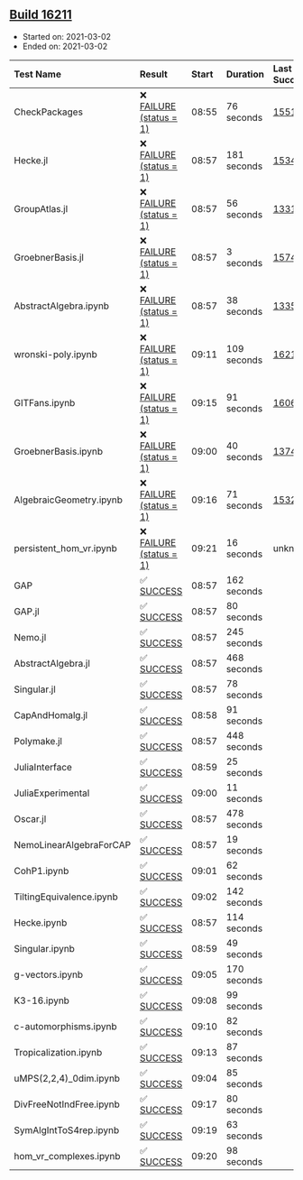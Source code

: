 ## [Build 16211](https://oscarci.mathematik.uni-kl.de/job/oscar/16211/)

* Started on: 2021-03-02
* Ended on: 2021-03-02

| Test Name    | Result | Start | Duration | Last Success | First Failure |
|:-------------|:-------|:------|:---------|:-------------|:--------------|
| CheckPackages | ❌ [FAILURE (status = 1)](https://oscarci.mathematik.uni-kl.de/job/oscar/16211/artifact/logs/build-16211/CheckPackages.log) | 08:55 | 76 seconds | [15514](https://oscarci.mathematik.uni-kl.de/job/oscar/15514/) | [15515](https://oscarci.mathematik.uni-kl.de/job/oscar/15515/) |
| Hecke.jl | ❌ [FAILURE (status = 1)](https://oscarci.mathematik.uni-kl.de/job/oscar/16211/artifact/logs/build-16211/Hecke.jl.log) | 08:57 | 181 seconds | [15344](https://oscarci.mathematik.uni-kl.de/job/oscar/15344/) | [15348](https://oscarci.mathematik.uni-kl.de/job/oscar/15348/) |
| GroupAtlas.jl | ❌ [FAILURE (status = 1)](https://oscarci.mathematik.uni-kl.de/job/oscar/16211/artifact/logs/build-16211/GroupAtlas.jl.log) | 08:57 | 56 seconds | [13311](https://oscarci.mathematik.uni-kl.de/job/oscar/13311/) | [13312](https://oscarci.mathematik.uni-kl.de/job/oscar/13312/) |
| GroebnerBasis.jl | ❌ [FAILURE (status = 1)](https://oscarci.mathematik.uni-kl.de/job/oscar/16211/artifact/logs/build-16211/GroebnerBasis.jl.log) | 08:57 | 3 seconds | [15745](https://oscarci.mathematik.uni-kl.de/job/oscar/15745/) | [15746](https://oscarci.mathematik.uni-kl.de/job/oscar/15746/) |
| AbstractAlgebra.ipynb | ❌ [FAILURE (status = 1)](https://oscarci.mathematik.uni-kl.de/job/oscar/16211/artifact/logs/build-16211/AbstractAlgebra.ipynb.log) | 08:57 | 38 seconds | [13355](https://oscarci.mathematik.uni-kl.de/job/oscar/13355/) | [13356](https://oscarci.mathematik.uni-kl.de/job/oscar/13356/) |
| wronski-poly.ipynb | ❌ [FAILURE (status = 1)](https://oscarci.mathematik.uni-kl.de/job/oscar/16211/artifact/logs/build-16211/wronski-poly.ipynb.log) | 09:11 | 109 seconds | [16210](https://oscarci.mathematik.uni-kl.de/job/oscar/16210/) | [16211](https://oscarci.mathematik.uni-kl.de/job/oscar/16211/) |
| GITFans.ipynb | ❌ [FAILURE (status = 1)](https://oscarci.mathematik.uni-kl.de/job/oscar/16211/artifact/logs/build-16211/GITFans.ipynb.log) | 09:15 | 91 seconds | [16068](https://oscarci.mathematik.uni-kl.de/job/oscar/16068/) | [16069](https://oscarci.mathematik.uni-kl.de/job/oscar/16069/) |
| GroebnerBasis.ipynb | ❌ [FAILURE (status = 1)](https://oscarci.mathematik.uni-kl.de/job/oscar/16211/artifact/logs/build-16211/GroebnerBasis.ipynb.log) | 09:00 | 40 seconds | [13748](https://oscarci.mathematik.uni-kl.de/job/oscar/13748/) | [13749](https://oscarci.mathematik.uni-kl.de/job/oscar/13749/) |
| AlgebraicGeometry.ipynb | ❌ [FAILURE (status = 1)](https://oscarci.mathematik.uni-kl.de/job/oscar/16211/artifact/logs/build-16211/AlgebraicGeometry.ipynb.log) | 09:16 | 71 seconds | [15322](https://oscarci.mathematik.uni-kl.de/job/oscar/15322/) | [15323](https://oscarci.mathematik.uni-kl.de/job/oscar/15323/) |
| persistent_hom_vr.ipynb | ❌ [FAILURE (status = 1)](https://oscarci.mathematik.uni-kl.de/job/oscar/16211/artifact/logs/build-16211/persistent_hom_vr.ipynb.log) | 09:21 | 16 seconds | unknown | unknown |
| GAP | ✅ [SUCCESS](https://oscarci.mathematik.uni-kl.de/job/oscar/16211/artifact/logs/build-16211/GAP.log) | 08:57 | 162 seconds |  |  |
| GAP.jl | ✅ [SUCCESS](https://oscarci.mathematik.uni-kl.de/job/oscar/16211/artifact/logs/build-16211/GAP.jl.log) | 08:57 | 80 seconds |  |  |
| Nemo.jl | ✅ [SUCCESS](https://oscarci.mathematik.uni-kl.de/job/oscar/16211/artifact/logs/build-16211/Nemo.jl.log) | 08:57 | 245 seconds |  |  |
| AbstractAlgebra.jl | ✅ [SUCCESS](https://oscarci.mathematik.uni-kl.de/job/oscar/16211/artifact/logs/build-16211/AbstractAlgebra.jl.log) | 08:57 | 468 seconds |  |  |
| Singular.jl | ✅ [SUCCESS](https://oscarci.mathematik.uni-kl.de/job/oscar/16211/artifact/logs/build-16211/Singular.jl.log) | 08:57 | 78 seconds |  |  |
| CapAndHomalg.jl | ✅ [SUCCESS](https://oscarci.mathematik.uni-kl.de/job/oscar/16211/artifact/logs/build-16211/CapAndHomalg.jl.log) | 08:58 | 91 seconds |  |  |
| Polymake.jl | ✅ [SUCCESS](https://oscarci.mathematik.uni-kl.de/job/oscar/16211/artifact/logs/build-16211/Polymake.jl.log) | 08:57 | 448 seconds |  |  |
| JuliaInterface | ✅ [SUCCESS](https://oscarci.mathematik.uni-kl.de/job/oscar/16211/artifact/logs/build-16211/JuliaInterface.log) | 08:59 | 25 seconds |  |  |
| JuliaExperimental | ✅ [SUCCESS](https://oscarci.mathematik.uni-kl.de/job/oscar/16211/artifact/logs/build-16211/JuliaExperimental.log) | 09:00 | 11 seconds |  |  |
| Oscar.jl | ✅ [SUCCESS](https://oscarci.mathematik.uni-kl.de/job/oscar/16211/artifact/logs/build-16211/Oscar.jl.log) | 08:57 | 478 seconds |  |  |
| NemoLinearAlgebraForCAP | ✅ [SUCCESS](https://oscarci.mathematik.uni-kl.de/job/oscar/16211/artifact/logs/build-16211/NemoLinearAlgebraForCAP.log) | 08:57 | 19 seconds |  |  |
| CohP1.ipynb | ✅ [SUCCESS](https://oscarci.mathematik.uni-kl.de/job/oscar/16211/artifact/logs/build-16211/CohP1.ipynb.log) | 09:01 | 62 seconds |  |  |
| TiltingEquivalence.ipynb | ✅ [SUCCESS](https://oscarci.mathematik.uni-kl.de/job/oscar/16211/artifact/logs/build-16211/TiltingEquivalence.ipynb.log) | 09:02 | 142 seconds |  |  |
| Hecke.ipynb | ✅ [SUCCESS](https://oscarci.mathematik.uni-kl.de/job/oscar/16211/artifact/logs/build-16211/Hecke.ipynb.log) | 08:57 | 114 seconds |  |  |
| Singular.ipynb | ✅ [SUCCESS](https://oscarci.mathematik.uni-kl.de/job/oscar/16211/artifact/logs/build-16211/Singular.ipynb.log) | 08:59 | 49 seconds |  |  |
| g-vectors.ipynb | ✅ [SUCCESS](https://oscarci.mathematik.uni-kl.de/job/oscar/16211/artifact/logs/build-16211/g-vectors.ipynb.log) | 09:05 | 170 seconds |  |  |
| K3-16.ipynb | ✅ [SUCCESS](https://oscarci.mathematik.uni-kl.de/job/oscar/16211/artifact/logs/build-16211/K3-16.ipynb.log) | 09:08 | 99 seconds |  |  |
| c-automorphisms.ipynb | ✅ [SUCCESS](https://oscarci.mathematik.uni-kl.de/job/oscar/16211/artifact/logs/build-16211/c-automorphisms.ipynb.log) | 09:10 | 82 seconds |  |  |
| Tropicalization.ipynb | ✅ [SUCCESS](https://oscarci.mathematik.uni-kl.de/job/oscar/16211/artifact/logs/build-16211/Tropicalization.ipynb.log) | 09:13 | 87 seconds |  |  |
| uMPS(2,2,4)_0dim.ipynb | ✅ [SUCCESS](https://oscarci.mathematik.uni-kl.de/job/oscar/16211/artifact/logs/build-16211/uMPS-2-2-4-_0dim.ipynb.log) | 09:04 | 85 seconds |  |  |
| DivFreeNotIndFree.ipynb | ✅ [SUCCESS](https://oscarci.mathematik.uni-kl.de/job/oscar/16211/artifact/logs/build-16211/DivFreeNotIndFree.ipynb.log) | 09:17 | 80 seconds |  |  |
| SymAlgIntToS4rep.ipynb | ✅ [SUCCESS](https://oscarci.mathematik.uni-kl.de/job/oscar/16211/artifact/logs/build-16211/SymAlgIntToS4rep.ipynb.log) | 09:19 | 63 seconds |  |  |
| hom_vr_complexes.ipynb | ✅ [SUCCESS](https://oscarci.mathematik.uni-kl.de/job/oscar/16211/artifact/logs/build-16211/hom_vr_complexes.ipynb.log) | 09:20 | 98 seconds |  |  |
